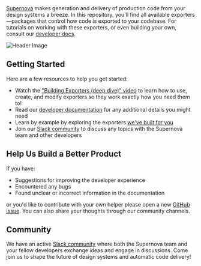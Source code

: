 <p align="center">
  <a aria-label="Join the community on Slack" href="https://community.supernova.io"><img alt="" src="https://img.shields.io/badge/Join%20the%20community-black.svg?style=for-the-badge&logo=Slack"></a>
  <a aria-label="Follow Supernova on Twitter" href="https://twitter.com/supernova_io"><img alt="" src="https://img.shields.io/badge/Follow%20@supernova-black.svg?style=for-the-badge&logo=Twitter"></a>
</p>

[Supernova](https://supernova.io/) makes generation and delivery of production code from your design systems a breeze. In this repository, you'll find all available exporters—packages that control how code is exported to your codebase. For tutorials on working with these exporters, or even building your own, consult our [developer docs](https://developers.supernova.io).

![Header Image](./images/exporters.png)

## Getting Started

Here are a few resources to help you get started:

- Watch the ["Building Exporters (deep dive)" video](https://www.youtube.com/watch?v=4BvoWLPbOMo&ab_channel=Supernova) to learn how to use, create, and modify exporters so they work exactly how you need them to!
- Read our [developer documentation](https://developers.supernova.io) for any additional details you might need
- Learn by example by exploring the exporters [we've built for you](./exporters)
- Join our [Slack community](https://community.supernova.io/) to discuss any topics with the Supernova team and other developers

## Help Us Build a Better Product

If you have:

- Suggestions for improving the developer experience
- Encountered any bugs
- Found unclear or incorrect information in the documentation

or you'd like to contribute with your own helper please open a new [GitHub issue](https://github.com/Supernova-Studio/exporters/issues/new/choose). You can also share your thoughts through our community channels.

## Community

We have an active [Slack community](https://community.supernova.io) where both the Supernova team and your fellow developers exchange ideas and engage in discussions. Come join us to shape the future of design systems and automatic code delivery!
